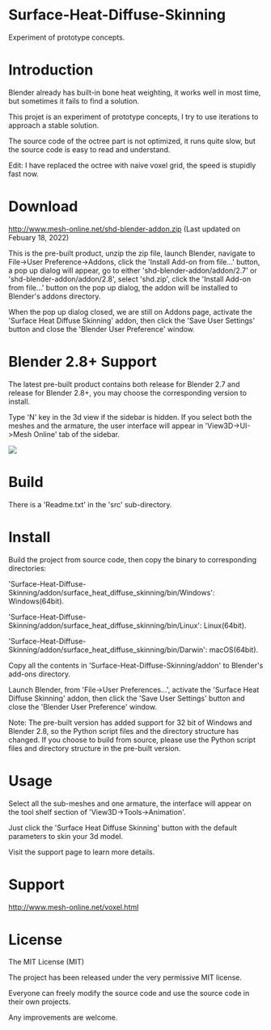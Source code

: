 # Surface-Heat-Diffuse-Skinning
Experiment of prototype concepts.
# Introduction
Blender already has built-in bone heat weighting, it works well in most time, but sometimes it fails to find a solution.

This projet is an experiment of prototype concepts, I try to use iterations to approach a stable solution.

The source code of the octree part is not optimized, it runs quite slow, but the source code is easy to read and understand.

Edit: I have replaced the octree with naive voxel grid, the speed is stupidly fast now.

# Download
http://www.mesh-online.net/shd-blender-addon.zip (Last updated on Febuary 18, 2022)

This is the pre-built product, unzip the zip file, launch Blender, navigate to File->User Preference->Addons, click the 'Install Add-on from file...' button, a pop up dialog will appear, go to either 'shd-blender-addon/addon/2.7' or 'shd-blender-addon/addon/2.8', select 'shd.zip', click the 'Install Add-on from file...' button on the pop up dialog, the addon will be installed to Blender's addons directory.

When the pop up dialog closed, we are still on Addons page, activate the 'Surface Heat Diffuse Skinning' addon, then click the 'Save User Settings' button and close the 'Blender User Preference' window.

# Blender 2.8+ Support
The latest pre-built product contains both release for Blender 2.7 and release for Blender 2.8+, you may choose the corresponding version to install.

Type 'N' key in the 3d view if the sidebar is hidden. If you select both the meshes and the armature, the user interface will appear in 'View3D->UI->Mesh Online' tab of the sidebar.

![](blender-280-sidebar.jpg)

# Build
There is a 'Readme.txt' in the 'src' sub-directory.

# Install
Build the project from source code, then copy the binary to corresponding directories:

'Surface-Heat-Diffuse-Skinning/addon/surface_heat_diffuse_skinning/bin/Windows': Windows(64bit).

'Surface-Heat-Diffuse-Skinning/addon/surface_heat_diffuse_skinning/bin/Linux': Linux(64bit).

'Surface-Heat-Diffuse-Skinning/addon/surface_heat_diffuse_skinning/bin/Darwin': macOS(64bit).

Copy all the contents in 'Surface-Heat-Diffuse-Skinning/addon' to Blender's add-ons directory.

Launch Blender, from 'File->User Preferences...', activate the 'Surface Heat Diffuse Skinning' addon, then click the 'Save User Settings' button and close the 'Blender User Preference' window.

Note: The pre-built version has added support for 32 bit of Windows and Blender 2.8, so the Python script files and the directory structure has changed. If you choose to build from source, please use the Python script files and directory structure in the pre-built version.

# Usage
Select all the sub-meshes and one armature, the interface will appear on the tool shelf section of 'View3D->Tools->Animation'.

Just click the 'Surface Heat Diffuse Skinning' button with the default parameters to skin your 3d model.

Visit the support page to learn more details.

# Support
http://www.mesh-online.net/voxel.html

# License

The MIT License (MIT)

The project has been released under the very permissive MIT license.

Everyone can freely modify the source code and use the source code in their own projects.

Any improvements are welcome.
